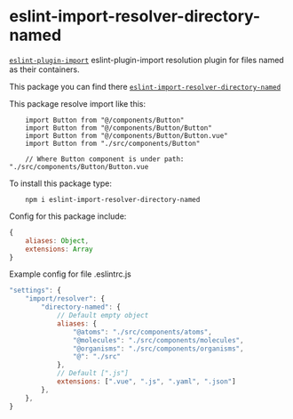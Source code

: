 # eslint-import-resolver-directory-named

[`eslint-plugin-import`](https://www.npmjs.com/package/eslint-plugin-import) eslint-plugin-import resolution plugin for files named as their containers.

This package you can find there [`eslint-import-resolver-directory-named`](https://www.npmjs.com/package/eslint-import-resolver-directory-named)

This package resolve import like this:
```
	import Button from "@/components/Button"
	import Button from "@/components/Button/Button"
	import Button from "@/components/Button/Button.vue"
	import Button from "./src/components/Button"

	// Where Button component is under path: "./src/components/Button/Button.vue
```

To install this package type: 

```
	npm i eslint-import-resolver-directory-named
```

Config for this package include:
```js
{
	aliases: Object,
	extensions: Array
}
```

Example config for file .eslintrc.js

```js
"settings": {
	"import/resolver": {
		"directory-named": {
			// Default empty object
			aliases: {
				"@atoms": "./src/components/atoms",
				"@molecules": "./src/components/molecules",
				"@organisms": "./src/components/organisms",
				"@": "./src"
			},
			// Default [".js"]
			extensions: [".vue", ".js", ".yaml", ".json"]
		},
	},
}
```
